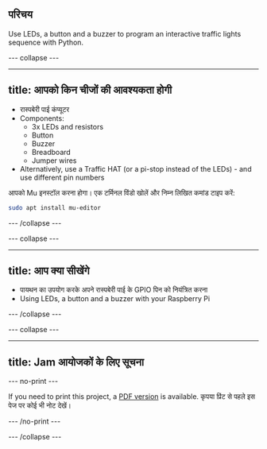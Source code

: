 ## परिचय

Use LEDs, a button and a buzzer to program an interactive traffic lights sequence with Python.

\--- collapse \---

* * *

## title: आपको किन चीजों की आवश्यकता होगी

- रास्पबेरी पाई कंप्यूटर
- Components: 
  - 3x LEDs and resistors
  - Button
  - Buzzer
  - Breadboard
  - Jumper wires
- Alternatively, use a Traffic HAT (or a pi-stop instead of the LEDs) - and use different pin numbers

आपको Mu इनस्टॉल करना होगा। एक टर्मिनल विंडो खोलें और निम्न लिखित कमांड टाइप करें:

```bash
sudo apt install mu-editor
```

\--- /collapse \---

\--- collapse \---

* * *

## title: आप क्या सीखेंगे

- पायथन का उपयोग करके अपने रास्पबेरी पाई के GPIO पिन को नियंत्रित करना
- Using LEDs, a button and a buzzer with your Raspberry Pi

\--- /collapse \---

\--- collapse \---

* * *

## title: Jam आयोजकों के लिए सूचना

\--- no-print \---

If you need to print this project, a [PDF version](https://github.com/raspberrypilearning/jam-worksheets/raw/master/pdf/Interactive-Traffic-Lights-Python.pdf) is available. कृपया प्रिंट से पहले इस पेज पर कोई भी नोट देखें।

\--- /no-print \---

\--- /collapse \---